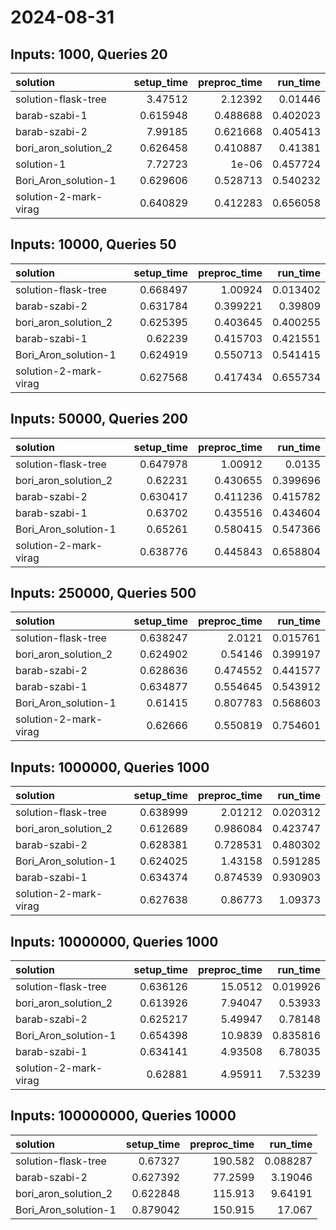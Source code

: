 # 2024-08-31

## Inputs: 1000, Queries 20

| solution              |   setup_time |   preproc_time |   run_time |
|:----------------------|-------------:|---------------:|-----------:|
| solution-flask-tree   |     3.47512  |       2.12392  |   0.01446  |
| barab-szabi-1         |     0.615948 |       0.488688 |   0.402023 |
| barab-szabi-2         |     7.99185  |       0.621668 |   0.405413 |
| bori_aron_solution_2  |     0.626458 |       0.410887 |   0.41381  |
| solution-1            |     7.72723  |       1e-06    |   0.457724 |
| Bori_Aron_solution-1  |     0.629606 |       0.528713 |   0.540232 |
| solution-2-mark-virag |     0.640829 |       0.412283 |   0.656058 |

## Inputs: 10000, Queries 50

| solution              |   setup_time |   preproc_time |   run_time |
|:----------------------|-------------:|---------------:|-----------:|
| solution-flask-tree   |     0.668497 |       1.00924  |   0.013402 |
| barab-szabi-2         |     0.631784 |       0.399221 |   0.39809  |
| bori_aron_solution_2  |     0.625395 |       0.403645 |   0.400255 |
| barab-szabi-1         |     0.62239  |       0.415703 |   0.421551 |
| Bori_Aron_solution-1  |     0.624919 |       0.550713 |   0.541415 |
| solution-2-mark-virag |     0.627568 |       0.417434 |   0.655734 |

## Inputs: 50000, Queries 200

| solution              |   setup_time |   preproc_time |   run_time |
|:----------------------|-------------:|---------------:|-----------:|
| solution-flask-tree   |     0.647978 |       1.00912  |   0.0135   |
| bori_aron_solution_2  |     0.62231  |       0.430655 |   0.399696 |
| barab-szabi-2         |     0.630417 |       0.411236 |   0.415782 |
| barab-szabi-1         |     0.63702  |       0.435516 |   0.434604 |
| Bori_Aron_solution-1  |     0.65261  |       0.580415 |   0.547366 |
| solution-2-mark-virag |     0.638776 |       0.445843 |   0.658804 |

## Inputs: 250000, Queries 500

| solution              |   setup_time |   preproc_time |   run_time |
|:----------------------|-------------:|---------------:|-----------:|
| solution-flask-tree   |     0.638247 |       2.0121   |   0.015761 |
| bori_aron_solution_2  |     0.624902 |       0.54146  |   0.399197 |
| barab-szabi-2         |     0.628636 |       0.474552 |   0.441577 |
| barab-szabi-1         |     0.634877 |       0.554645 |   0.543912 |
| Bori_Aron_solution-1  |     0.61415  |       0.807783 |   0.568603 |
| solution-2-mark-virag |     0.62666  |       0.550819 |   0.754601 |

## Inputs: 1000000, Queries 1000

| solution              |   setup_time |   preproc_time |   run_time |
|:----------------------|-------------:|---------------:|-----------:|
| solution-flask-tree   |     0.638999 |       2.01212  |   0.020312 |
| bori_aron_solution_2  |     0.612689 |       0.986084 |   0.423747 |
| barab-szabi-2         |     0.628381 |       0.728531 |   0.480302 |
| Bori_Aron_solution-1  |     0.624025 |       1.43158  |   0.591285 |
| barab-szabi-1         |     0.634374 |       0.874539 |   0.930903 |
| solution-2-mark-virag |     0.627638 |       0.86773  |   1.09373  |

## Inputs: 10000000, Queries 1000

| solution              |   setup_time |   preproc_time |   run_time |
|:----------------------|-------------:|---------------:|-----------:|
| solution-flask-tree   |     0.636126 |       15.0512  |   0.019926 |
| bori_aron_solution_2  |     0.613926 |        7.94047 |   0.53933  |
| barab-szabi-2         |     0.625217 |        5.49947 |   0.78148  |
| Bori_Aron_solution-1  |     0.654398 |       10.9839  |   0.835816 |
| barab-szabi-1         |     0.634141 |        4.93508 |   6.78035  |
| solution-2-mark-virag |     0.62881  |        4.95911 |   7.53239  |

## Inputs: 100000000, Queries 10000

| solution             |   setup_time |   preproc_time |   run_time |
|:---------------------|-------------:|---------------:|-----------:|
| solution-flask-tree  |     0.67327  |       190.582  |   0.088287 |
| barab-szabi-2        |     0.627392 |        77.2599 |   3.19046  |
| bori_aron_solution_2 |     0.622848 |       115.913  |   9.64191  |
| Bori_Aron_solution-1 |     0.879042 |       150.915  |  17.067    |
